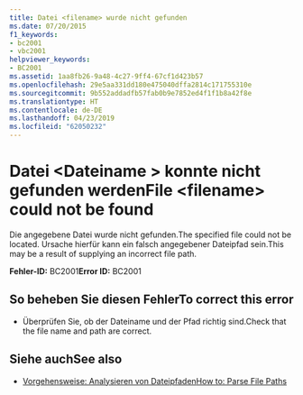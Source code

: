```yaml
---
title: Datei <filename> wurde nicht gefunden
ms.date: 07/20/2015
f1_keywords:
- bc2001
- vbc2001
helpviewer_keywords:
- BC2001
ms.assetid: 1aa8fb26-9a48-4c27-9ff4-67cf1d423b57
ms.openlocfilehash: 29e5aa331dd180e475040dffa2814c171755310e
ms.sourcegitcommit: 9b552addadfb57fab0b9e7852ed4f1f1b8a42f8e
ms.translationtype: HT
ms.contentlocale: de-DE
ms.lasthandoff: 04/23/2019
ms.locfileid: "62050232"
---
```

# <a name="file-filename-could-not-be-found"></a><span data-ttu-id="ffcb0-102">Datei \<Dateiname > konnte nicht gefunden werden</span><span class="sxs-lookup"><span data-stu-id="ffcb0-102">File \<filename> could not be found</span></span>
<span data-ttu-id="ffcb0-103">Die angegebene Datei wurde nicht gefunden.</span><span class="sxs-lookup"><span data-stu-id="ffcb0-103">The specified file could not be located.</span></span> <span data-ttu-id="ffcb0-104">Ursache hierfür kann ein falsch angegebener Dateipfad sein.</span><span class="sxs-lookup"><span data-stu-id="ffcb0-104">This may be a result of supplying an incorrect file path.</span></span>  
  
 <span data-ttu-id="ffcb0-105">**Fehler-ID:** BC2001</span><span class="sxs-lookup"><span data-stu-id="ffcb0-105">**Error ID:** BC2001</span></span>  
  
## <a name="to-correct-this-error"></a><span data-ttu-id="ffcb0-106">So beheben Sie diesen Fehler</span><span class="sxs-lookup"><span data-stu-id="ffcb0-106">To correct this error</span></span>  
  
- <span data-ttu-id="ffcb0-107">Überprüfen Sie, ob der Dateiname und der Pfad richtig sind.</span><span class="sxs-lookup"><span data-stu-id="ffcb0-107">Check that the file name and path are correct.</span></span>  
  
## <a name="see-also"></a><span data-ttu-id="ffcb0-108">Siehe auch</span><span class="sxs-lookup"><span data-stu-id="ffcb0-108">See also</span></span>

- [<span data-ttu-id="ffcb0-109">Vorgehensweise: Analysieren von Dateipfaden</span><span class="sxs-lookup"><span data-stu-id="ffcb0-109">How to: Parse File Paths</span></span>](../../visual-basic/developing-apps/programming/drives-directories-files/how-to-parse-file-paths.md)
